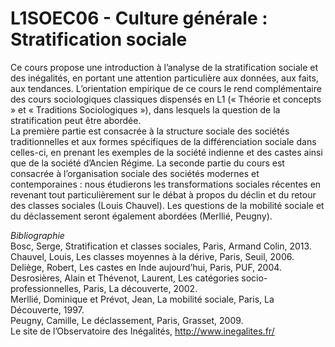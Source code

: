 # L1SOEC06 - Culture générale : Stratification sociale

Ce cours propose une introduction à l’analyse de la stratification sociale et des inégalités, en portant une attention particulière aux données, aux faits, aux tendances. L’orientation empirique de ce cours le rend complémentaire des cours sociologiques classiques dispensés en L1 (« Théorie et concepts » et « Traditions Sociologiques »), dans lesquels la question de la stratification peut être abordée.  
La première partie est consacrée à la structure sociale des sociétés traditionnelles et aux formes spécifiques de la différenciation sociale dans celles-ci, en prenant les exemples de la société indienne et des castes ainsi que de la société d’Ancien Régime. La seconde partie du cours est consacrée à l’organisation sociale des sociétés modernes et contemporaines : nous étudierons les transformations sociales récentes en revenant tout particulièrement sur le débat à propos du déclin et du retour des classes sociales (Louis Chauvel). Les questions de la mobilité sociale et du déclassement seront également abordées (Merllié, Peugny).  

*Bibliographie*  
Bosc, Serge, Stratification et classes sociales, Paris, Armand Colin, 2013.  
Chauvel, Louis, Les classes moyennes à la dérive, Paris, Seuil, 2006.  
Deliège, Robert, Les castes en Inde aujourd’hui, Paris, PUF, 2004.  
Desrosières, Alain et Thévenot, Laurent, Les catégories socio-professionnelles, Paris, La découverte, 2002.  
Merllié, Dominique et Prévot, Jean, La mobilité sociale, Paris, La Découverte, 1997.  
Peugny, Camille, Le déclassement, Paris, Grasset, 2009.  
Le site de l’Observatoire des Inégalités, http://www.inegalites.fr/
